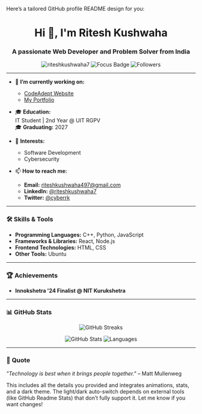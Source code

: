 Here’s a tailored GitHub profile README design for you:

<h1 align="center">Hi 👋, I'm Ritesh Kushwaha</h1>
<h3 align="center">A passionate Web Developer and Problem Solver from India</h3>

<p align="center">
  <img src="https://komarev.com/ghpvc/?username=riteshkushwaha7&label=Profile%20views&color=0e75b6&style=flat" alt="riteshkushwaha7" />
  <img src="https://img.shields.io/badge/Focus-Software%20Development%20%26%20Cybersecurity-blue" alt="Focus Badge" />
  <img src="https://img.shields.io/github/followers/riteshkushwaha7?style=social" alt="Followers" />
</p>

---

- 🔭 **I’m currently working on:**  
  - [CodeAdept Website](https://github.com/riteshkushwaha7/Projects/tree/main/CodeAdept%208.0)  
  - [My Portfolio](https://github.com/riteshkushwaha7/My-Portfolio)  

- 🎓 **Education:**  
  IT Student | 2nd Year @ UIT RGPV  
  🎓 **Graduating:** 2027  

- 🌱 **Interests:**  
  - Software Development  
  - Cybersecurity  

- 📫 **How to reach me:**  
  - **Email:** riteshkushwaha497@gmail.com  
  - **LinkedIn:** [@riteshkushwaha7](https://linkedin.com/in/riteshkushwaha7)  
  - **Twitter:** [@cyberrk](https://twitter.com/cyberrk)

---

### 🛠️ **Skills & Tools**
- **Programming Languages:** C++, Python, JavaScript  
- **Frameworks & Libraries:** React, Node.js  
- **Frontend Technologies:** HTML, CSS  
- **Other Tools:** Ubuntu  

---

### 🏆 **Achievements**  
- **Innokshetra '24 Finalist @ NIT Kurukshetra**

---

### 📊 **GitHub Stats**
<p align="center">
  <img src="https://github-readme-streak-stats.herokuapp.com/?user=riteshkushwaha7&theme=dark" alt="GitHub Streaks" />
</p>
<p align="center">
  <img src="https://github-readme-stats.vercel.app/api?username=riteshkushwaha7&show_icons=true&theme=dark" alt="GitHub Stats" />
  <img src="https://github-readme-stats.vercel.app/api/top-langs?username=riteshkushwaha7&layout=compact&langs_count=8&theme=dark" alt="Languages" />
</p>

---

### 🌟 **Quote**
*"Technology is best when it brings people together."* – Matt Mullenweg

This includes all the details you provided and integrates animations, stats, and a dark theme. The light/dark auto-switch depends on external tools (like GitHub Readme Stats) that don’t fully support it. Let me know if you want changes!



<!--
**riteshkushwaha7/riteshkushwaha7** is a ✨ _special_ ✨ repository because its `README.md` (this file) appears on your GitHub profile.

Here are some ideas to get you started:

- 🔭 I’m currently working on ...
- 🌱 I’m currently learning ...
- 👯 I’m looking to collaborate on ...
- 🤔 I’m looking for help with ...
- 💬 Ask me about ...
- 📫 How to reach me: ...
- 😄 Pronouns: ...
- ⚡ Fun fact: ...
-->
